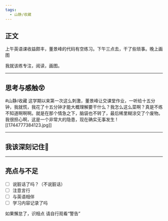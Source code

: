 ```yaml
---
tags:
  - 山静/收藏
---
```


## 正文

上午英语课收益颇丰，董景峰的代码有空练习。下午三点去，干了些琐事。晚上画图

我就该练专注，阅读，画图。


---
## 思考与感触😲
#山静/收藏 
这学期以来第一次这么刺激，董景峰让交课堂作业，一听给十五分钟，我就慌，我花了十五分钟才能大概理解要干什么？我怎么这么菜啊？真是不练不知道啊啊啊。就是在那个情急之下，脑袋也不转了，最后稀里糊涂交了个废物。我很担心啊，这是一个非常大的隐患，现在确实无事发生
![[1744777384123.jpg]]

---
## 我该深刻记住🦊


---
## 亮点与不足
- [ ] 说脏话了吗？（不说脏话）
- [ ] 注意言行
- [ ] 与英语相伴
- [ ] 学习内容记录了吗

如果懈怠了，识相点
请自行观看“警告”

